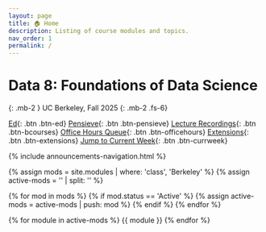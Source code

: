 ```yaml
---
layout: page
title: 🏠 Home
description: Listing of course modules and topics.
nav_order: 1
permalink: /
---
```


# **Data 8: Foundations of Data Science**

{: .mb-2 }
UC Berkeley, Fall 2025
{: .mb-2 .fs-6}

[Ed](https://edstem.org/us/courses/83132/discussion){: .btn .btn-ed}
[Pensieve](https://www.pensieve.co/student/classes/data8_fa25/my-assignments){: .btn .btn-pensieve}
[Lecture Recordings](https://bcourses.berkeley.edu/courses/1547037/external_tools/90481){: .btn .btn-bcourses}
[Office Hours Queue](https://oh.data8.org/){: .btn .btn-officehours}
[Extensions](https://forms.gle/8bC3hu2334NY3EHe9){: .btn .btn-extensions}
[Jump to Current Week](https://www.data8.org/fa25/#week-{{site.current_week}}){: .btn .btn-currweek}

{% include announcements-navigation.html %}

{% assign mods = site.modules | where: 'class', 'Berkeley' %}
{% assign active-mods = '' | split: '' %}

{% for mod in mods %}
{% if mod.status == 'Active' %}
{% assign active-mods = active-mods | push: mod %}
{% endif %}
{% endfor %}

{% for module in active-mods %}
{{ module }}
{% endfor %}

<script src="{{ '/assets/scripts/announcement-navigation.js' | relative_url }}"></script>
